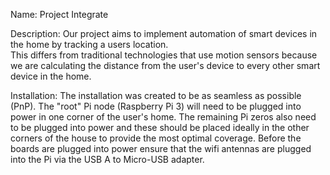 Name:
Project Integrate

Description:
Our project aims to implement automation of smart devices in the home by tracking a users location.  
This differs from traditional technologies that use motion sensors because we are calculating the distance from the user's device to every other smart device in the home.


Installation:
The installation was created to be as seamless as possible (PnP).  The "root" Pi node (Raspberry Pi 3) will need to be plugged into power in one corner of the user's home. The remaining Pi zeros also need to be plugged into power and these should be placed ideally in the other corners of the house to provide the most optimal coverage.  Before the boards are plugged into power ensure that the wifi antennas are plugged into the Pi via the USB A to Micro-USB adapter.

